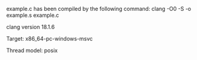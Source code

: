 example.c has been compiled by the following command: 
clang -O0 -S -o example.s example.c


clang version 18.1.6

Target: x86_64-pc-windows-msvc

Thread model: posix
